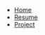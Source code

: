 <!-- lyz-homePage/_sidebar.md -->

* [Home](/)
* [Resume](resume/resume)
* [Project](project/project)